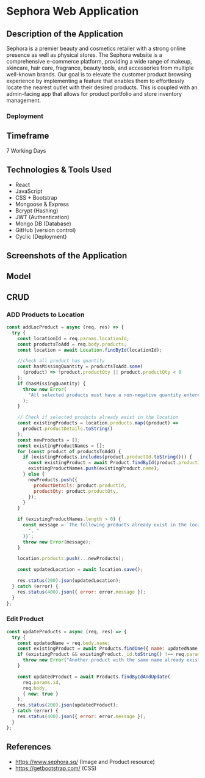 # Sephora Web Application

## Description of the Application

Sephora is a premier beauty and cosmetics retailer with a strong online presence as well as physical stores. The Sephora website is a comprehensive e-commerce platform, providing a wide range of makeup, skincare, hair care, fragrance, beauty tools, and accessories from multiple well-known brands. Our goal is to elevate the customer product browsing experience by implementing a feature that enables them to effortlessly locate the nearest outlet with their desired products. This is coupled with an admin-facing app that allows for product portfolio and store inventory management.

### Deployment

## Timeframe

7 Working Days

## Technologies & Tools Used

- React
- JavaScript
- CSS + Bootstrap
- Mongoose & Express
- Bcrypt (Hashing)
- JWT (Authentication)
- Mongo DB (Database)
- GitHub (version control)
- Cyclic (Deployment)

## Screenshots of the Application

## Model

## CRUD

### ADD Products to Location

```javascript
const addLocProduct = async (req, res) => {
  try {
    const locationId = req.params.locationId;
    const productsToAdd = req.body.products;
    const location = await Location.findById(locationId);

    //check all product has quantity
    const hasMissingQuantity = productsToAdd.some(
      (product) => !product.productQty || product.productQty < 0
    );
    if (hasMissingQuantity) {
      throw new Error(
        "All selected products must have a non-negative quantity entered."
      );
    }

    // Check if selected products already exist in the location
    const existingProducts = location.products.map((product) =>
      product.productDetails.toString()
    );
    const newProducts = [];
    const existingProductNames = [];
    for (const product of productsToAdd) {
      if (existingProducts.includes(product.productId.toString())) {
        const existingProduct = await Product.findById(product.productId);
        existingProductNames.push(existingProduct.name);
      } else {
        newProducts.push({
          productDetails: product.productId,
          productQty: product.productQty,
        });
      }
    }

    if (existingProductNames.length > 0) {
      const message = `The following products already exist in the location, please select new products to add: ${existingProductNames.join(
        ", "
      )}`;
      throw new Error(message);
    }

    location.products.push(...newProducts);

    const updatedLocation = await location.save();

    res.status(200).json(updatedLocation);
  } catch (error) {
    res.status(400).json({ error: error.message });
  }
};
```

### Edit Product

```javascript
const updateProducts = async (req, res) => {
  try {
    const updatedName = req.body.name;
    const existingProduct = await Products.findOne({ name: updatedName });
    if (existingProduct && existingProduct._id.toString() !== req.params.id) {
      throw new Error("Another product with the same name already exists");
    }

    const updatedProduct = await Products.findByIdAndUpdate(
      req.params.id,
      req.body,
      { new: true }
    );
    res.status(200).json(updatedProduct);
  } catch (error) {
    res.status(400).json({ error: error.message });
  }
};
```

## References

- https://www.sephora.sg/ (Image and Product resource)
- https://getbootstrap.com/ (CSS)
